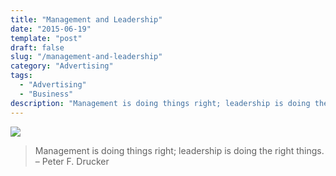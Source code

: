 ```yaml
---
title: "Management and Leadership"
date: "2015-06-19"
template: "post"
draft: false
slug: "/management-and-leadership"
category: "Advertising"
tags:
  - "Advertising"
  - "Business"
description: "Management is doing things right; leadership is doing the right things."
---
```


![](/media/management-and-leadership-1.jpg)

> Management is doing things right; leadership is doing the right things.  
> – Peter F. Drucker  

